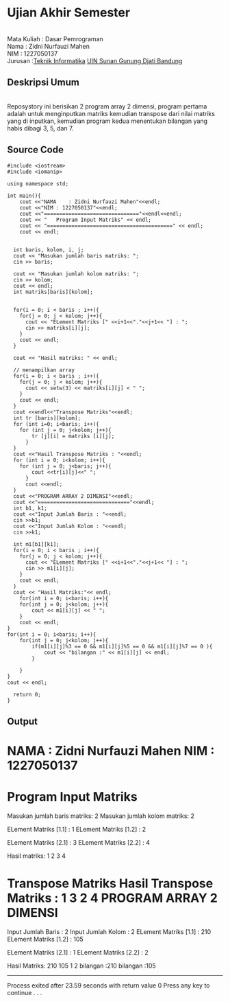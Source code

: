 # Ujian Akhir Semester 
<br>Mata Kuliah 	: Dasar Pemrograman
<br> Nama		: Zidni Nurfauzi Mahen
<br>NIM		:	1227050137
<br>Jurusan		:[Teknik Informatika](http://if.uinsgd.ac.id/) [UIN Sunan Gunung Djati Bandung](https://uinsgd.ac.id/) 

## Deskripsi Umum
<br> Reposystory ini berisikan 2 program array 2 dimensi, program pertama adalah untuk menginputkan matriks kemudian transpose dari nilai matriks yang di inputkan, kemudian program kedua menentukan bilangan yang habis dibagi 3, 5, dan 7.

## Source Code

	#include <iostream>
	#include <iomanip>

	using namespace std;

	int main(){
		cout <<"NAMA	: Zidni Nurfauzi Mahen"<<endl;
		cout <<"NIM	: 1227050137"<<endl;
		cout <<"==============================="<<endl<<endl;
		cout << "	Program Input Matriks" << endl;
		cout << "=========================================" << endl;
		cout << endl;


	  int baris, kolom, i, j;
	  cout << "Masukan jumlah baris matriks: ";
	  cin >> baris;

	  cout << "Masukan jumlah kolom matriks: ";
	  cin >> kolom;
	  cout << endl;
	  int matriks[baris][kolom];


	  for(i = 0; i < baris ; i++){
	    for(j = 0; j < kolom; j++){
	      cout << "ELement Matriks [" <<i+1<<"."<<j+1<< "] : ";
	      cin >> matriks[i][j];
	    }
	    cout << endl;
	  }

	  cout << "Hasil matriks: " << endl;

	  // menampilkan array
	  for(i = 0; i < baris ; i++){
	    for(j = 0; j < kolom; j++){
	      cout << setw(3) << matriks[i][j] < " ";
	    }
	    cout << endl;
	  }
	  cout <<endl<<"Transpose Matriks"<<endl;
	  int tr [baris][kolom];
	  for (int i=0; i<baris; i++){
		for (int j = 0; j<kolom; j++){
			tr [j][i] = matriks [i][j];
		  }
	  }
	  cout <<"Hasil Transpose Matriks : "<<endl;
	  for (int i = 0; i<kolom; i++){
		for (int j = 0; j<baris; j++){
			cout <<tr[i][j]<<" ";
		  }
		  cout <<endl;
	  }
	  cout <<"PROGRAM ARRAY 2 DIMENSI"<<endl;
	  cout <<"=============================="<<endl;
	  int b1, k1;
	  cout <<"Input Jumlah Baris : "<<endl;
	  cin >>b1;
	  cout <<"Input Jumlah Kolom : "<<endl;
	  cin >>k1;

	  int m1[b1][k1];
	  for(i = 0; i < baris ; i++){
	    for(j = 0; j < kolom; j++){
	      cout << "ELement Matriks [" <<i+1<<"."<<j+1<< "] : ";
	      cin >> m1[i][j];
	    }
	    cout << endl;
	  }
	  cout << "Hasil Matriks:"<< endl;
		for(int i = 0; i<baris; i++){
		for(int j = 0; j<kolom; j++){
			cout << m1[i][j] << " ";
		}
		cout << endl;
	}
	for(int i = 0; i<baris; i++){
		for(int j = 0; j<kolom; j++){
			if(m1[i][j]%3 == 0 && m1[i][j]%5 == 0 && m1[i][j]%7 == 0 ){
				cout << "bilangan :" << m1[i][j] << endl;
			}

		}
	}
	cout << endl;

	  return 0;
	}

## Output
NAMA    : Zidni Nurfauzi Mahen
NIM     : 1227050137
=========================================
Program Input Matriks
=========================================

Masukan jumlah baris matriks: 2
Masukan jumlah kolom matriks: 2

ELement Matriks [1.1] : 1
ELement Matriks [1.2] : 2

ELement Matriks [2.1] : 3
ELement Matriks [2.2] : 4

Hasil matriks:
  1  2
  3  4

Transpose Matriks
Hasil Transpose Matriks :
1 3
2 4
PROGRAM ARRAY 2 DIMENSI
==============================
Input Jumlah Baris : 2
Input Jumlah Kolom : 2
ELement Matriks [1.1] : 210
ELement Matriks [1.2] : 105

ELement Matriks [2.1] : 1
ELement Matriks [2.2] : 2

Hasil Matriks:
210 105
1 2
bilangan :210
bilangan :105


--------------------------------
Process exited after 23.59 seconds with return value 0
Press any key to continue . . .
